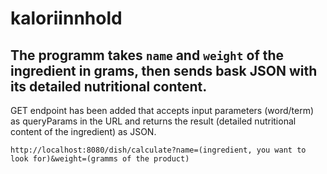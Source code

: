 # kaloriinnhold

## The programm takes `name` and `weight` of the ingredient in grams, then sends bask JSON with its detailed nutritional content.

GET endpoint has been added that accepts input parameters (word/term) as queryParams in the URL and returns the result (detailed nutritional content of the ingredient) as JSON.
```
http://localhost:8080/dish/calculate?name=(ingredient, you want to look for)&weight=(gramms of the product)
```
